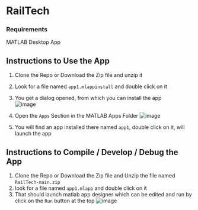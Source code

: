 # RailTech
### Requirements
MATLAB Desktop App
## Instructions to Use the App
1. Clone the Repo or Download the Zip file and unzip it
2. Look for a file named ```app1.mlappinstall``` and double click on it
3. You get a dialog opened, from which you can install the app <br>
  ![image](https://github.com/yashlikescode/RailTech/assets/66861659/bb1be424-f750-4acc-b61c-1567f7a767d0)

4. Open the ```Apps``` Section in the MATLAB Apps Folder
  ![image](https://github.com/yashlikescode/RailTech/assets/66861659/599800c4-d3a8-4ecf-9e80-007ad914d977)

5. You will find an app installed there named ```app1```, double click on it, will launch the app

## Instructions to Compile / Develop / Debug the App
1. Clone the Repo or Download the Zip file and Unzip the file named ```RailTech-main.zip```
2. look for a file named ```app1.mlapp``` and double click on it
3. That should launch matlab app designer which can be edited and run by click on the ```Run``` button at the top
![image](https://github.com/yashlikescode/RailTech/assets/66861659/26c8b00b-c4f9-45bb-bfb1-6c04988113bc)
